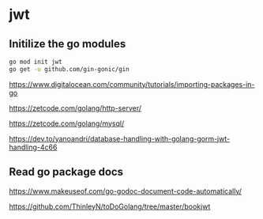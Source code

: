 # jwt

## Initilize the go modules

```sh
go mod init jwt
go get -u github.com/gin-gonic/gin
```

https://www.digitalocean.com/community/tutorials/importing-packages-in-go


https://zetcode.com/golang/http-server/

https://zetcode.com/golang/mysql/



<https://dev.to/yanoandri/database-handling-with-golang-gorm-jwt-handling-4c66>

## Read go package docs

<https://www.makeuseof.com/go-godoc-document-code-automatically/>


https://github.com/ThinleyN/toDoGolang/tree/master/bookjwt